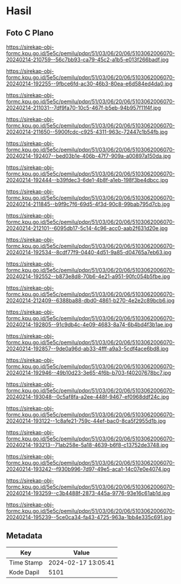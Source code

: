 # Hasil

## Foto C Plano

https://sirekap-obj-formc.kpu.go.id/5e5c/pemilu/pdpr/51/03/06/20/06/5103062006070-20240214-210759--56c7bb93-ca79-45c2-a1b5-e013f266badf.jpg

https://sirekap-obj-formc.kpu.go.id/5e5c/pemilu/pdpr/51/03/06/20/06/5103062006070-20240214-192255--9fbce6fd-ac30-46b3-80ea-e6d584ed4da0.jpg

https://sirekap-obj-formc.kpu.go.id/5e5c/pemilu/pdpr/51/03/06/20/06/5103062006070-20240214-211031--7df9fa70-10c5-467f-b5eb-94b957f11f4f.jpg

https://sirekap-obj-formc.kpu.go.id/5e5c/pemilu/pdpr/51/03/06/20/06/5103062006070-20240214-211650--5900fcdc-c925-4311-963c-72447c1b54fb.jpg

https://sirekap-obj-formc.kpu.go.id/5e5c/pemilu/pdpr/51/03/06/20/06/5103062006070-20240214-192407--bed03b1e-406b-47f7-909a-a00897a150da.jpg

https://sirekap-obj-formc.kpu.go.id/5e5c/pemilu/pdpr/51/03/06/20/06/5103062006070-20240214-192444--b39fdec3-6de1-4b8f-a1eb-198f3be4dbcc.jpg

https://sirekap-obj-formc.kpu.go.id/5e5c/pemilu/pdpr/51/03/06/20/06/5103062006070-20240214-211845--b9f9c7f6-69d5-4f3d-90c8-99bab795d7cb.jpg

https://sirekap-obj-formc.kpu.go.id/5e5c/pemilu/pdpr/51/03/06/20/06/5103062006070-20240214-212101--6095db17-5c14-4c96-acc0-aab2f631d20e.jpg

https://sirekap-obj-formc.kpu.go.id/5e5c/pemilu/pdpr/51/03/06/20/06/5103062006070-20240214-192534--8cdf77f9-0440-4d51-9a85-d04765a7eb63.jpg

https://sirekap-obj-formc.kpu.go.id/5e5c/pemilu/pdpr/51/03/06/20/06/5103062006070-20240214-192552--b873e8d8-70b6-4e21-a951-90fc054b5fbe.jpg

https://sirekap-obj-formc.kpu.go.id/5e5c/pemilu/pdpr/51/03/06/20/06/5103062006070-20240214-212409--6388ba88-dbd0-4861-b270-4e2e2c89bcb6.jpg

https://sirekap-obj-formc.kpu.go.id/5e5c/pemilu/pdpr/51/03/06/20/06/5103062006070-20240214-192805--91c9db4c-4e09-4683-8a74-6b4bd4f3b1ae.jpg

https://sirekap-obj-formc.kpu.go.id/5e5c/pemilu/pdpr/51/03/06/20/06/5103062006070-20240214-192857--9de0a96d-ab33-4fff-a9a3-5cdf4ace6bd8.jpg

https://sirekap-obj-formc.kpu.go.id/5e5c/pemilu/pdpr/51/03/06/20/06/5103062006070-20240214-192946--49b10d23-3e65-4f6b-b703-f40207678bc7.jpg

https://sirekap-obj-formc.kpu.go.id/5e5c/pemilu/pdpr/51/03/06/20/06/5103062006070-20240214-193048--0c5af8fa-a2ee-448f-9467-ef0968ddf24c.jpg

https://sirekap-obj-formc.kpu.go.id/5e5c/pemilu/pdpr/51/03/06/20/06/5103062006070-20240214-193122--1c8afe21-759c-44ef-bac0-8ca5f2955d1b.jpg

https://sirekap-obj-formc.kpu.go.id/5e5c/pemilu/pdpr/51/03/06/20/06/5103062006070-20240214-193213--71ab258e-5a18-4639-b6f8-c13752de3748.jpg

https://sirekap-obj-formc.kpu.go.id/5e5c/pemilu/pdpr/51/03/06/20/06/5103062006070-20240214-193242--f930b996-7d97-49e5-aca1-14c07e0e4074.jpg

https://sirekap-obj-formc.kpu.go.id/5e5c/pemilu/pdpr/51/03/06/20/06/5103062006070-20240214-193259--c3b4488f-2873-445a-9776-93e16c61ab1d.jpg

https://sirekap-obj-formc.kpu.go.id/5e5c/pemilu/pdpr/51/03/06/20/06/5103062006070-20240214-195239--5ce0ca34-fa43-4725-963a-1bb4e335c691.jpg


## Metadata

| Key        | Value               |
| ---------- | ------------------- |
| Time Stamp | 2024-02-17 13:05:41 |
| Kode Dapil | 5101                |



